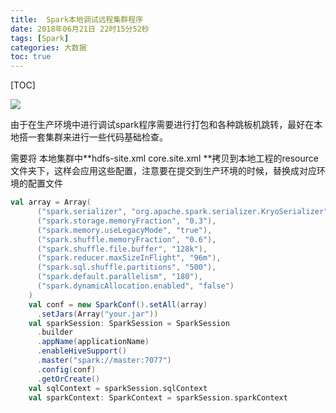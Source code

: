 ```yaml
---
title:  Spark本地调试远程集群程序
date: 2018年06月21日 22时15分52秒
tags: [Spark]
categories: 大数据
toc: true
---
```




[TOC]

![](http://img.gangtieguo.cn/006tNbRwgy1fu562ur7pxj317o0s2qfq.jpg)

由于在生产环境中进行调试spark程序需要进行打包和各种跳板机跳转，最好在本地搭一套集群来进行一些代码基础检查。

<!-- more-->

需要将 本地集群中**hdfs-site.xml core.site.xml **拷贝到本地工程的resource文件夹下，这样会应用这些配置，注意要在提交到生产环境的时候，替换成对应环境的配置文件

```scala
val array = Array(
      ("spark.serializer", "org.apache.spark.serializer.KryoSerializer"),
      ("spark.storage.memoryFraction", "0.3"),
      ("spark.memory.useLegacyMode", "true"),
      ("spark.shuffle.memoryFraction", "0.6"),
      ("spark.shuffle.file.buffer", "128k"),
      ("spark.reducer.maxSizeInFlight", "96m"),
      ("spark.sql.shuffle.partitions", "500"),
      ("spark.default.parallelism", "180"),
      ("spark.dynamicAllocation.enabled", "false")
    )
    val conf = new SparkConf().setAll(array)
      .setJars(Array("your.jar"))
    val sparkSession: SparkSession = SparkSession
      .builder
      .appName(applicationName)
      .enableHiveSupport()
      .master("spark://master:7077")
      .config(conf)
      .getOrCreate()
    val sqlContext = sparkSession.sqlContext
    val sparkContext: SparkContext = sparkSession.sparkContext
```

